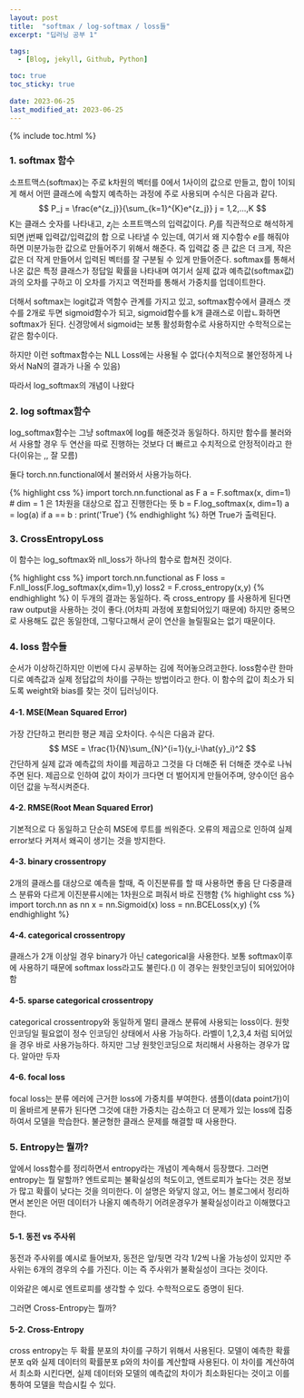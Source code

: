 ```yaml
---
layout: post
title:  "softmax / log-softmax / loss들"
excerpt: "딥러닝 공부 1"

tags:
  - [Blog, jekyll, Github, Python]

toc: true
toc_sticky: true
 
date: 2023-06-25
last_modified_at: 2023-06-25
---
```

{% include toc.html %}
### 1. softmax 함수 
소프트맥스(softmax)는 주로 k차원의 벡터를 0에서 1사이의 값으로 만들고, 합이 1이되게 해서 어떤 클래스에 속할지 예측하는 과정에 주로 사용되며 수식은 다음과 같다.
$$
P_j = \frac{e^{z_j}}{\sum_{k=1}^{K}e^{z_j}} 
j = 1,2,...,K
$$
K는 클래스 숫자를 나타내고, $z_j$는 소프트맥스의 입력값이다. $P_j$를 직관적으로 해석하게 되면 j번째 입력값/입력값의 합 으로 나타낼 수 있는데, 여기서 왜 지수함수 $e$를 해줘야하면 미분가능한 값으로 만들어주기 위해서 해준다.
즉 입력값 중 큰 값은 더 크게, 작은값은 더 작게 만들어서 입력된 벡터를 잘 구분될 수 있게 만들어준다. softmax를 통해서 나온 값은 특정 클래스가 정답일 확률을 나타내며 여기서 실제 값과 예측값(softmax값)과의 오차를 구하고 이 오차를 가지고 역전파를 통해서 가중치를 업데이트한다.

더해서 softmax는 logit값과 역함수 관계를 가지고 있고, softmax함수에서 클래스 갯수를 2개로 두면 sigmoid함수가 되고, sigmoid함수를 k개 클래스로 이랍ㄴ화하면 softmax가 된다. 신경망에서 sigmoid는 보통 활성화함수로 사용하지만 수학적으로는 같은 함수이다.

하지만 이런 softmax함수는 NLL Loss에는 사용될 수 없다(수치적으로 불안정하게 나와서 NaN의 결과가 나올 수 있음)

따라서 log_softmax의 개념이 나왔다

### 2. log softmax함수
log_softmax함수는 그냥 softmax에 log를 해준것과 동일하다. 하지만 함수를 불러와서 사용할 경우 두 연산을 따로 진행하는 것보다 더 빠르고 수치적으로 안정적이라고 한다(이유는 ,, 잘 모름)

둘다 torch.nn.functional에서 불러와서 사용가능하다.

{% highlight css %} 
import torch.nn.functional as F
a = F.softmax(x, dim=1) # dim = 1 은 1차원을 대상으로 잡고 진행한다는 뜻
b = F.log_softmax(x, dim=1)
a = log(a)
if a == b :
    print('True')
{% endhighlight %}
하면 True가 출력된다.

### 3. CrossEntropyLoss
이 함수는 log_softmax와 nll_loss가 하나의 함수로 합쳐진 것이다.

{% highlight css %} 
import torch.nn.functional as F
loss = F.nll_loss(F.log_softmax(x,dim=1),y)
loss2 = F.cross_entropy(x,y)
{% endhighlight %}
이 두개의 결과는 동일하다.
즉 cross_entropy 를 사용하게 된다면 raw output을 사용하는 것이 좋다.(어차피 과정에 포함되어있기 때문에)
하지만 중복으로 사용해도 값은 동일한데, 그렇다고해서 굳이 연산을 늘릴필요는 없기 때문이다.

### 4. loss 함수들
순서가 이상하긴하지만 이번에 다시 공부하는 김에 적어놓으려고한다.
loss함수란 한마디로 예측값과 실제 정답값의 차이를 구하는 방법이라고 한다. 이 함수의 값이 최소가 되도록 weight와 bias를 찾는 것이 딥러닝이다.

#### 4-1. MSE(Mean Squared Error)
가장 간단하고 편리한 평균 제곱 오차이다. 
수식은 다음과 같다.
$$
MSE = \frac{1}{N}\sum_{N}^{i=1}(y_i-\hat{y}_i)^2
$$
간단하게 실제 값과 예측값의 차이를 제곱하고 그것을 다 더해준 뒤 더해준 갯수로 나눠주면 된다.
제곱으로 인하여 값이 차이가 크다면 더 벌어지게 만들어주며, 양수이던 음수이던 값을 누적시켜준다.
#### 4-2. RMSE(Root Mean Squared Error)
기본적으로 다 동일하고 단순히 MSE에 루트를 씌워준다.
오류의 제곱으로 인하여 실제 error보다 커져서 왜곡이 생기는 것을 방지한다.

#### 4-3. binary crossentropy
2개의 클래스를 대상으로 예측을 할때, 즉 이진분류를 할 때 사용하면 좋음
단 다중클래스 분류와 다르게 이진분류시에는 1차원으로 펴줘서 바로 진행함
{% highlight css %} 
import torch.nn as nn
x = nn.Sigmoid(x)
loss = nn.BCELoss(x,y)
{% endhighlight %}

#### 4-4. categorical crossentropy
클래스가 2개 이상일 경우 binary가 아닌 categorical을 사용한다. 보통 softmax이후에 사용하기 때문에 softmax loss라고도 불린다.()
이 경우는 원핫인코딩이 되어있어야함

#### 4-5. sparse categorical crossentropy
categorical crossentropy와 동일하게 멀티 클래스 분류에 사용되는 loss이다.
원핫인코딩일 필요없이 정수 인코딩인 상태에서 사용 가능하다.
라벨이 1,2,3,4 처럼 되어있을 경우 바로 사용가능하다. 하지만 그냥 원핫인코딩으로 처리해서 사용하는 경우가 많다. 
알아만 두자

#### 4-6. focal loss
focal loss는 분류 에러에 근거한 loss에 가중치를 부여한다. 샘플이(data point가)이미 올바르게 분류가 된다면 그것에 대한 가중치는 감소하고 더 문제가 있는 loss에 집중하여서 모델을 학습한다.
불균형한 클래스 문제를 해결할 때 사용한다.

### 5. Entropy는 뭘까?
앞에서 loss함수를 정리하면서 entropy라는 개념이 계속해서 등장했다. 그러면 entropy는 뭘 말할까?
엔트로피는 불확실성의 척도이고, 엔트로피가 높다는 것은 정보가 많고 확률이 낮다는 것을 의미한다.
이 설명은 와닿지 않고, 어느 블로그에서 정리하면서 본인은 어떤 데이터가 나올지 예측하기 어려운경우가 불확실성이라고 이해했다고 한다.

#### 5-1. 동전 vs 주사위
동전과 주사위를 예시로 들어보자, 동전은 앞/뒷면 각각 1/2씩 나올 가능성이 있지만 주사위는 6개의 경우의 수를 가진다. 이는 즉 주사위가 불확실성이 크다는 것이다.

이와같은 예시로 엔트로피를 생각할 수 있다. 수학적으로도 증명이 된다. 

그러면 Cross-Entropy는 뭘까?
#### 5-2. Cross-Entropy
cross entropy는 두 확률 분포의 차이를 구하기 위해서 사용된다.
모델이 예측한 확률분포 q와 실제 데이터의 확률분포 p와의 차이를 계산할때 사용된다.
이 차이를 계산하여서 최소화 시킨다면, 실제 데이터와 모델의 예측값의 차이가 최소화된다는 것이고 이를 통하여 모델을 학습시킬 수 있다.

